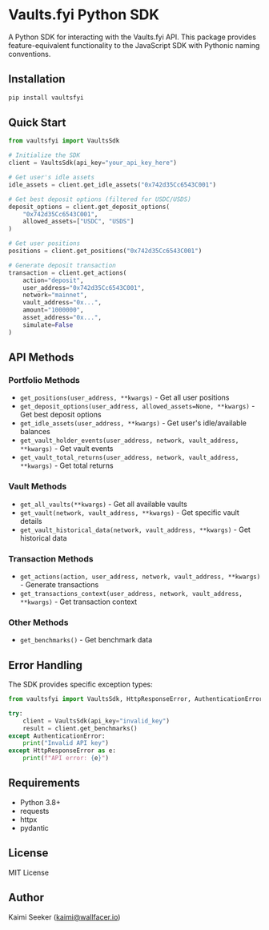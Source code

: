 # Vaults.fyi Python SDK

A Python SDK for interacting with the Vaults.fyi API. This package provides feature-equivalent functionality to the JavaScript SDK with Pythonic naming conventions.

## Installation

```bash
pip install vaultsfyi
```

## Quick Start

```python
from vaultsfyi import VaultsSdk

# Initialize the SDK
client = VaultsSdk(api_key="your_api_key_here")

# Get user's idle assets
idle_assets = client.get_idle_assets("0x742d35Cc6543C001")

# Get best deposit options (filtered for USDC/USDS)
deposit_options = client.get_deposit_options(
    "0x742d35Cc6543C001",
    allowed_assets=["USDC", "USDS"]
)

# Get user positions
positions = client.get_positions("0x742d35Cc6543C001")

# Generate deposit transaction
transaction = client.get_actions(
    action="deposit",
    user_address="0x742d35Cc6543C001",
    network="mainnet",
    vault_address="0x...",
    amount="1000000",
    asset_address="0x...",
    simulate=False
)
```

## API Methods

### Portfolio Methods
- `get_positions(user_address, **kwargs)` - Get all user positions
- `get_deposit_options(user_address, allowed_assets=None, **kwargs)` - Get best deposit options
- `get_idle_assets(user_address, **kwargs)` - Get user's idle/available balances
- `get_vault_holder_events(user_address, network, vault_address, **kwargs)` - Get vault events
- `get_vault_total_returns(user_address, network, vault_address, **kwargs)` - Get total returns

### Vault Methods
- `get_all_vaults(**kwargs)` - Get all available vaults
- `get_vault(network, vault_address, **kwargs)` - Get specific vault details
- `get_vault_historical_data(network, vault_address, **kwargs)` - Get historical data

### Transaction Methods
- `get_actions(action, user_address, network, vault_address, **kwargs)` - Generate transactions
- `get_transactions_context(user_address, network, vault_address, **kwargs)` - Get transaction context

### Other Methods
- `get_benchmarks()` - Get benchmark data



## Error Handling

The SDK provides specific exception types:

```python
from vaultsfyi import VaultsSdk, HttpResponseError, AuthenticationError

try:
    client = VaultsSdk(api_key="invalid_key")
    result = client.get_benchmarks()
except AuthenticationError:
    print("Invalid API key")
except HttpResponseError as e:
    print(f"API error: {e}")
```

## Requirements

- Python 3.8+
- requests
- httpx
- pydantic

## License

MIT License

## Author

Kaimi Seeker (kaimi@wallfacer.io)